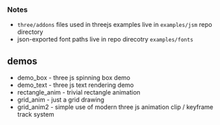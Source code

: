 ### Notes

- `three/addons` files used in threejs examples live in `examples/jsm` repo directory
- json-exported font paths live in repo direcotry `examples/fonts`

## demos

 - demo_box - three js spinning box demo
 - demo_text - three js text rendering demo
 - rectangle_anim - trivial rectangle animation
 - grid_anim - just a grid drawing
 - grid_anim2 - simple use of modern three js animation clip / keyframe track system
